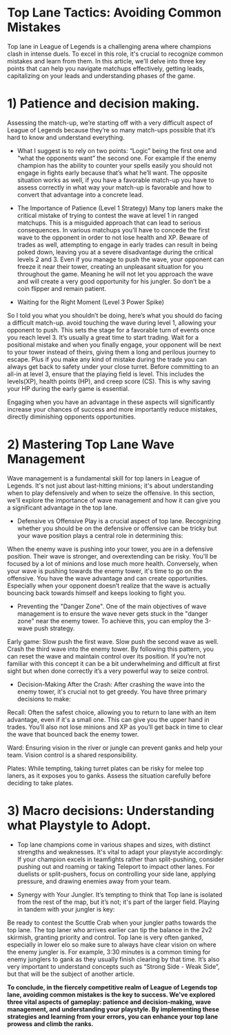 # Top Lane Tactics: Avoiding Common Mistakes



Top lane in League of Legends is a challenging arena where champions clash in intense duels. To excel in this role, it's crucial to recognize common mistakes and learn from them. In this article, we'll delve into three key points that can help you navigate matchups effectively, getting leads, capitalizing on your leads and understanding phases of the game.

# 1) Patience and decision making. 

Assessing the match-up, we’re starting off with a very difficult aspect of League of Legends because they’re so many match-ups possible that it’s hard to know and understand everything.

- What I suggest is to rely on two points: “Logic” being the first one and “what the opponents want” the second one. For example if the enemy champion has the ability to counter your spells easily you should not engage in fights early because that’s what he’ll want. The opposite situation works as well, if you have a favorable match-up you have to assess correctly in what way your match-up is favorable and how to convert that advantage into a concrete lead. 


- The Importance of Patience (Level 1 Strategy)
Many top laners make the critical mistake of trying to contest the wave at level 1 in ranged matchups. This is a misguided approach that can lead to serious consequences. In various matchups you’ll have to concede the first wave to the opponent in order to not lose health and XP. Beware of trades as well, attempting to engage in early trades can result in being poked down, leaving you at a severe disadvantage during the critical levels 2 and 3.
Even if you manage to push the wave, your opponent can freeze it near their tower, creating an unpleasant situation for you throughout the game. Meaning he will not let you approach the wave and will create a very good opportunity for his jungler. So don’t be a coin flipper and remain patient. 


- Waiting for the Right Moment (Level 3 Power Spike)

So I told you what you shouldn’t be doing, here’s what you should do facing a difficult match-up. avoid touching the wave during level 1, allowing your opponent to push. This sets the stage for a favorable turn of events once you reach level 3. It’s usually a great time to start trading. Wait for a positional mistake and when you finally engage, your opponent will be next to your tower instead of theirs, giving them a long and perilous journey to escape. Plus if you make any kind of mistake during the trade you can always get back to safety under your close turret.
Before committing to an all-in at level 3, ensure that the playing field is level. This includes the levels(XP), health points (HP), and creep score (CS). This is why saving your HP during the early game is essential.

Engaging when you have an advantage in these aspects will significantly increase your chances of success and more importantly reduce mistakes, directly diminishing opponents opportunities.


# 2) Mastering Top Lane Wave Management

Wave management is a fundamental skill for top laners in League of Legends. It's not just about last-hitting minions; it's about understanding when to play defensively and when to seize the offensive. In this section, we'll explore the importance of wave management and how it can give you a significant advantage in the top lane.

- Defensive vs Offensive Play is a crucial aspect of top lane. Recognizing whether you should be on the defensive or offensive can be tricky but your wave position plays a central role in determining this:

When the enemy wave is pushing into your tower, you are in a defensive position. Their wave is stronger, and overextending can be risky. You'll be focused by a lot of minions and lose much more health.
Conversely, when your wave is pushing towards the enemy tower, it's time to go on the offensive. You have the wave advantage and can create opportunities. Especially when your opponent doesn’t realize that the wave is actually bouncing back towards himself and keeps looking to fight you.


-  Preventing the "Danger Zone". One of the main objectives of wave management is to ensure the wave never gets stuck in the "danger zone" near the enemy tower. To achieve this, you can employ the 3-wave push strategy.

Early game: 
Slow push the first wave. 
Slow push the second wave as well.
Crash the third wave into the enemy tower.
By following this pattern, you can reset the wave and maintain control over its position. If you’re not familiar with this concept it can be a bit underwhelming and difficult at first sight but when done correctly it’s a very powerful way to seize control.

- Decision-Making After the Crash: After crashing the wave into the enemy tower, it's crucial not to get greedy. You have three primary decisions to make:

Recall: Often the safest choice, allowing you to return to lane with an item advantage, even if it's a small one. This can give you the upper hand in trades. You’ll also not lose minions and XP as you’ll get back in time to clear the wave that bounced back the enemy tower. 

Ward: Ensuring vision in the river or jungle can prevent ganks and help your team. Vision control is a shared responsibility.

Plates: While tempting, taking turret plates can be risky for melee top laners, as it exposes you to ganks. Assess the situation carefully before deciding to take plates.

# 3) Macro decisions: Understanding what Playstyle to Adopt.
 
- Top lane champions come in various shapes and sizes, with distinct strengths and weaknesses. It's vital to adapt your playstyle accordingly:
If your champion excels in teamfights rather than split-pushing, consider pushing out and roaming or taking Teleport to impact other lanes.
For duelists or split-pushers, focus on controlling your side lane, applying pressure, and drawing enemies away from your team.

- Synergy with Your Jungler. It’s tempting to think that Top lane is isolated from the rest of the map, but it’s not; it's part of the larger field. Playing in tandem with your jungler is key:

Be ready to contest the Scuttle Crab when your jungler paths towards the top lane.
The top laner who arrives earlier can tip the balance in the 2v2 skirmish, granting priority and control. Top lane is very often ganked, especially in lower elo so make sure to always have clear vision on where the enemy jungler is. For example, 3:30 minutes is a common timing for enemy junglers to gank as they usually finish clearing by that time. 
It’s also very important to understand concepts such as “Strong Side - Weak Side”, but that will be the subject of another article. 

**To conclude, in the fiercely competitive realm of League of Legends top lane, avoiding common mistakes is the key to success. We've explored three vital aspects of gameplay: patience and decision-making, wave management, and understanding your playstyle. By implementing these strategies and learning from your errors, you can enhance your top lane prowess and climb the ranks.**
